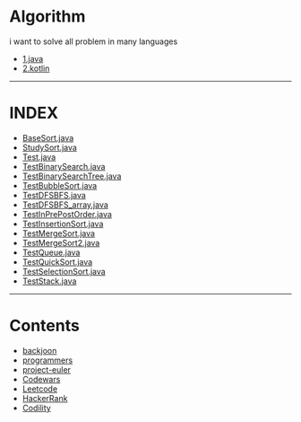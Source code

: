 ﻿# Algorithm

i want to solve all problem in many languages
- [1.java](https://github.com/jogilsang/Algorithm/tree/master/java)
- [2.kotlin](https://github.com/jogilsang/Algorithm/tree/master/kotlin)

---
INDEX
=============
- [BaseSort.java](https://github.com/jogilsang/Algorithm/blob/master/1.java/src/data_structure/BaseSort.java)
- [StudySort.java](https://github.com/jogilsang/Algorithm/blob/master/1.java/src/data_structure/StudySort.java)
- [Test.java](https://github.com/jogilsang/Algorithm/blob/master/1.java/src/data_structure/Test.java)
- [TestBinarySearch.java](https://github.com/jogilsang/Algorithm/blob/master/1.java/src/data_structure/TestBinarySearch.java)
- [TestBinarySearchTree.java](https://github.com/jogilsang/Algorithm/blob/master/1.java/src/data_structure/TestBinarySearchTree.java)
- [TestBubbleSort.java](https://github.com/jogilsang/Algorithm/blob/master/1.java/src/data_structure/TestBubbleSort.java)
- [TestDFSBFS.java](https://github.com/jogilsang/Algorithm/blob/master/1.java/src/data_structure/TestDFSBFS.java)
- [TestDFSBFS_array.java](https://github.com/jogilsang/Algorithm/blob/master/1.java/src/data_structure/TestDFSBFS_array.java)
- [TestInPrePostOrder.java](https://github.com/jogilsang/Algorithm/blob/master/1.java/src/data_structure/TestInPrePostOrder.java)
- [TestInsertionSort.java](https://github.com/jogilsang/Algorithm/blob/master/1.java/src/data_structure/TestInsertionSort.java)
- [TestMergeSort.java](https://github.com/jogilsang/Algorithm/blob/master/1.java/src/data_structure/TestMergeSort.java)
- [TestMergeSort2.java](https://github.com/jogilsang/Algorithm/blob/master/1.java/src/data_structure/TestMergeSort2.java)
- [TestQueue.java](https://github.com/jogilsang/Algorithm/blob/master/1.java/src/data_structure/TestQueue.java)
- [TestQuickSort.java](https://github.com/jogilsang/Algorithm/blob/master/1.java/src/data_structure/TestQuickSort.java)
- [TestSelectionSort.java](https://github.com/jogilsang/Algorithm/blob/master/1.java/src/data_structure/TestSelectionSort.java)
- [TestStack.java](https://github.com/jogilsang/Algorithm/blob/master/1.java/src/data_structure/TestStack.java)

---

Contents
=============

- [backjoon](https://www.acmicpc.net/)
- [programmers](https://programmers.co.kr/)
- [project-euler](https://euler.synap.co.kr/)
- [Codewars](https://www.codewars.com/)
- [Leetcode](https://leetcode.com/)  
- [HackerRank](https://www.hackerrank.com/)   
- [Codility](https://www.codility.com/)   
   
   


 


